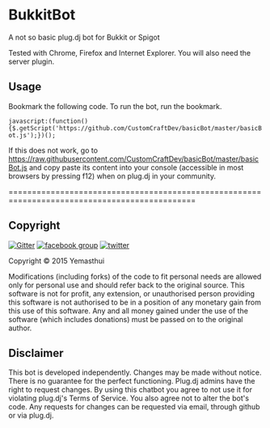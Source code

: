 BukkitBot
========

A not so basic plug.dj bot for Bukkit or Spigot

Tested with Chrome, Firefox and Internet Explorer.
You will also need the server plugin.

Usage
-----

Bookmark the following code. To run the bot, run the bookmark.

`javascript:(function(){$.getScript('https://github.com/CustomCraftDev/basicBot/master/basicBot.js');})();`

If this does not work, go to https://raw.githubusercontent.com/CustomCraftDev/basicBot/master/basicBot.js and copy paste its content into your console (accessible in most browsers by pressing f12) when on plug.dj in your community.

==============================================================================================


Copyright
---------

[![Gitter](https://badges.gitter.im/Join%20Chat.svg)](https://gitter.im/Yemasthui/basicBot?utm_source=badge&utm_medium=badge&utm_campaign=pr-badge) [![facebook group](http://i.bnzi.uk/97dW.svg)](https://facebook.com/groups/basicBot) [![twitter](http://i.bnzi.uk/4KEn.svg)](https://twitter.com/bscBt)

Copyright &copy; 2015 Yemasthui

Modifications (including forks) of the code to fit personal needs are allowed only for personal use and should refer back to the original source.
This software is not for profit, any extension, or unauthorised person providing this software is not authorised to be in a position of any monetary gain from this use of this software. Any and all money gained under the use of the software (which includes donations) must be passed on to the original author.


Disclaimer
----------

This bot is developed independently. Changes may be made without notice. There is no guarantee for the perfect functioning.
Plug.dj admins have the right to request changes. 
By using this chatbot you agree to not use it for violating plug.dj's Terms of Service. 
You also agree not to alter the bot's code. Any requests for changes can be requested via email, through github or via plug.dj.
